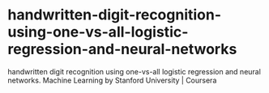 # handwritten-digit-recognition-using-one-vs-all-logistic-regression-and-neural-networks
handwritten digit recognition using one-vs-all logistic regression and neural networks. Machine Learning by Stanford University | Coursera
